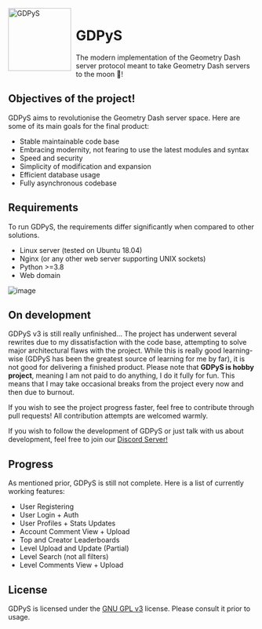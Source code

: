 <img width="128" align="left" style="float: left; margin: 0 10px 0 0;" alt="GDPyS" src="https://cdn.discordapp.com/icons/726830621556736141/29d38660477666e5eabb790febe7dc0c.webp">

# GDPyS
The modern implementation of the Geometry Dash server protocol meant to take Geometry Dash servers to the moon 🚀!

## Objectives of the project!
GDPyS aims to revolutionise the Geometry Dash server space. Here are some of its main goals for the final product:
- Stable maintainable code base
- Embracing modernity, not fearing to use the latest modules and syntax
- Speed and security
- Simplicity of modification and expansion
- Efficient database usage
- Fully asynchronous codebase

## Requirements
To run GDPyS, the requirements differ significantly when compared to other solutions.
- Linux server (tested on Ubuntu 18.04)
- Nginx (or any other web server supporting UNIX sockets)
- Python >=3.8
- Web domain

![image](https://user-images.githubusercontent.com/36131887/119733007-d9863d00-be70-11eb-9d3f-049804dd6ca9.png)

## On development
GDPyS v3 is still really unfinished... The project has underwent several rewrites due to my dissatisfaction with the code base, attempting to solve major architectural flaws with the project. While this is really good learning-wise (GDPyS has been the greatest source of learning for me by far), it is not good for delivering a finished product. Please note that **GDPyS is hobby project**, meaning I am not paid to do anything, I do it fully for fun. This means that I may take occasional breaks from the project every now and then due to burnout.

If you wish to see the project progress faster, feel free to contribute through pull requests! All contribution attempts are welcomed warmly.

If you wish to follow the development of GDPyS or just talk with us about development, feel free to join our [Discord Server!](https://discord.gg/Un42FEV)

## Progress
As mentioned prior, GDPyS is still not complete. Here is a list of currently working features:
- User Registering
- User Login + Auth
- User Profiles + Stats Updates
- Account Comment View + Upload
- Top and Creator Leaderboards
- Level Upload and Update (Partial)
- Level Search (not all filters)
- Level Comments View + Upload


## License
GDPyS is licensed under the [GNU GPL v3](https://github.com/RealistikDash/GDPyS/blob/v3/LICENSE) license. Please consult it prior to usage.
